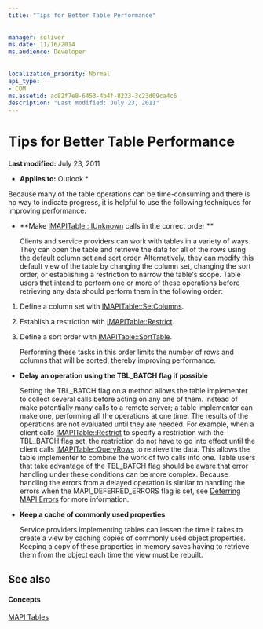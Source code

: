 ```yaml
---
title: "Tips for Better Table Performance"
 
 
manager: soliver
ms.date: 11/16/2014
ms.audience: Developer
 
 
localization_priority: Normal
api_type:
- COM
ms.assetid: ac82f7e8-6453-4b4f-8223-3c23d09ca4c6
description: "Last modified: July 23, 2011"
---
```


# Tips for Better Table Performance

 **Last modified:** July 23, 2011 
  
 * **Applies to:** Outlook * 
  
Because many of the table operations can be time-consuming and there is no way to indicate progress, it is helpful to use the following techniques for improving performance:
  
- **Make [IMAPITable : IUnknown](imapitableiunknown.md) calls in the correct order **
    
    Clients and service providers can work with tables in a variety of ways. They can open the table and retrieve the data for all of the rows using the default column set and sort order. Alternatively, they can modify this default view of the table by changing the column set, changing the sort order, or establishing a restriction to narrow the table's scope. Table users that intend to perform one or more of these operations before retrieving any data should perform them in the following order:
    
1. Define a column set with [IMAPITable::SetColumns](imapitable-setcolumns.md).
    
2. Establish a restriction with [IMAPITable::Restrict](imapitable-restrict.md).
    
3. Define a sort order with [IMAPITable::SortTable](imapitable-sorttable.md).
    
    Performing these tasks in this order limits the number of rows and columns that will be sorted, thereby improving performance.
    
- **Delay an operation using the TBL_BATCH flag if possible**
    
    Setting the TBL_BATCH flag on a method allows the table implementer to collect several calls before acting on any one of them. Instead of make potentially many calls to a remote server; a table implementer can make one, performing all the operations at one time. The results of the operations are not evaluated until they are needed. For example, when a client calls [IMAPITable::Restrict](imapitable-restrict.md) to specify a restriction with the TBL_BATCH flag set, the restriction do not have to go into effect until the client calls [IMAPITable::QueryRows](imapitable-queryrows.md) to retrieve the data. This allows the table implementer to combine the work of two calls into one. Table users that take advantage of the TBL_BATCH flag should be aware that error handling under these conditions can be more complex. Because handling the errors from a delayed operation is similar to handling the errors when the MAPI_DEFERRED_ERRORS flag is set, see [Deferring MAPI Errors](deferring-mapi-errors.md) for more information. 
    
- **Keep a cache of commonly used properties**
    
    Service providers implementing tables can lessen the time it takes to create a view by caching copies of commonly used object properties. Keeping a copy of these properties in memory saves having to retrieve them from the object each time the view must be rebuilt.
    
## See also

#### Concepts

[MAPI Tables](mapi-tables.md)

